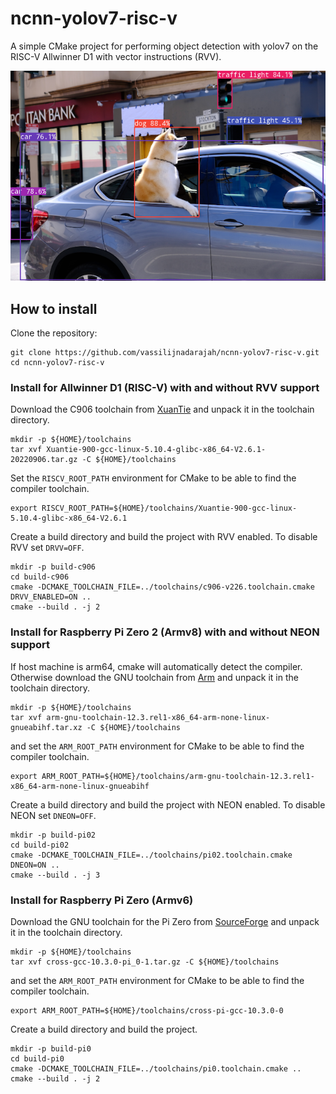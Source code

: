 # ncnn-yolov7-risc-v
A simple CMake project for performing object detection with yolov7 on the RISC-V Allwinner D1 with vector instructions (RVV). 

<p align="center">
    <img src="example_detection.png"  alt="Example detection with yolov7" title="Example detection with yolov7"/>
</p>

## How to install

Clone the repository:
```shell
git clone https://github.com/vassilijnadarajah/ncnn-yolov7-risc-v.git
cd ncnn-yolov7-risc-v
```

### Install for Allwinner D1 (RISC-V) with and without RVV support

Download the C906 toolchain from [XuanTie](https://xuantie.t-head.cn/community/download?id=4224193099938729984) and unpack it in the toolchain directory.
```shell
mkdir -p ${HOME}/toolchains
tar xvf Xuantie-900-gcc-linux-5.10.4-glibc-x86_64-V2.6.1-20220906.tar.gz -C ${HOME}/toolchains
```

Set the `RISCV_ROOT_PATH` environment for CMake to be able to find the compiler toolchain.
```shell
export RISCV_ROOT_PATH=${HOME}/toolchains/Xuantie-900-gcc-linux-5.10.4-glibc-x86_64-V2.6.1
```

Create a build directory and build the project with RVV enabled.
To disable RVV set `DRVV=OFF`.
```shell
mkdir -p build-c906
cd build-c906
cmake -DCMAKE_TOOLCHAIN_FILE=../toolchains/c906-v226.toolchain.cmake DRVV_ENABLED=ON ..
cmake --build . -j 2
```

### Install for Raspberry Pi Zero 2 (Armv8) with and without NEON support
If host machine is arm64, cmake will automatically detect the compiler.
Otherwise download the GNU toolchain from [Arm](https://developer.arm.com/downloads/-/gnu-a) and unpack it in the toolchain directory.
```shell
mkdir -p ${HOME}/toolchains
tar xvf arm-gnu-toolchain-12.3.rel1-x86_64-arm-none-linux-gnueabihf.tar.xz -C ${HOME}/toolchains
```
<!-- 
tar xvf gcc-arm-8.3-2019.03-x86_64-arm-linux-gnueabihf.tar.gz -C ${HOME}/toolchains
export ARM_ROOT_PATH=${HOME}/toolchains/gcc-arm-8.3-2019.03-x86_64-arm-linux-gnueabihf
-->

and set the `ARM_ROOT_PATH` environment for CMake to be able to find the compiler toolchain.
```shell
export ARM_ROOT_PATH=${HOME}/toolchains/arm-gnu-toolchain-12.3.rel1-x86_64-arm-none-linux-gnueabihf
```

Create a build directory and build the project with NEON enabled.
To disable NEON set `DNEON=OFF`.
```shell
mkdir -p build-pi02
cd build-pi02
cmake -DCMAKE_TOOLCHAIN_FILE=../toolchains/pi02.toolchain.cmake DNEON=ON ..
cmake --build . -j 3
```


### Install for Raspberry Pi Zero (Armv6) 

Download the GNU toolchain for the Pi Zero from [SourceForge](https://sourceforge.net/projects/raspberry-pi-cross-compilers/) and unpack it in the toolchain directory.
```shell
mkdir -p ${HOME}/toolchains
tar xvf cross-gcc-10.3.0-pi_0-1.tar.gz -C ${HOME}/toolchains
```

and set the `ARM_ROOT_PATH` environment for CMake to be able to find the compiler toolchain.
```shell
export ARM_ROOT_PATH=${HOME}/toolchains/cross-pi-gcc-10.3.0-0
```

Create a build directory and build the project.
```shell
mkdir -p build-pi0
cd build-pi0
cmake -DCMAKE_TOOLCHAIN_FILE=../toolchains/pi0.toolchain.cmake ..
cmake --build . -j 2
```
